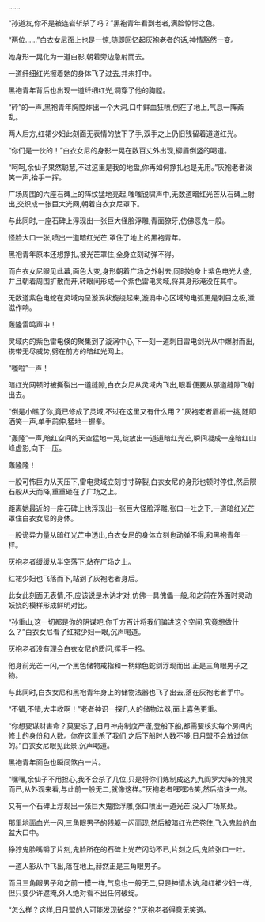 
……

“孙道友,你不是被连岩斩杀了吗？”黑袍青年看到老者,满脸惊愕之色。

“两位……”白衣女尼面上也是一惊,随即回忆起灰袍老者的话,神情豁然一变。

她身形一晃化为一道白影,朝着旁边急射而去。

一道纤细红光擦着她的身体飞了过去,并未打中。

黑袍青年背后也出现一道纤细红光,洞穿了他的胸膛。

“砰”的一声,黑袍青年胸膛炸出一个大洞,口中鲜血狂喷,倒在了地上,气息一阵紊乱。

两人后方,红裙少妇此刻面无表情的放下了手,双手之上仍旧残留着道道红光。

“你们是一伙的！”白衣女尼的身影一晃在数百丈外出现,柳眉倒竖的喝道。

“呵呵,余仙子果然聪慧,不过这里是我的地盘,你再如何挣扎也是无用。”灰袍老者淡笑一声,抬手一挥。

广场周围的六座石碑上的阵纹猛地亮起,嗤嗤锐啸声中,无数道暗红光芒从石碑上射出,交织成一张巨大光网,朝着白衣女尼罩下。

与此同时,一座石碑上浮现出一张巨大怪脸浮雕,青面獠牙,仿佛恶鬼一般。

怪脸大口一张,喷出一道暗红光芒,罩住了地上的黑袍青年。

黑袍青年原本还想挣扎,被光芒罩住,全身立刻动弹不得。

而白衣女尼眼见此幕,面色大变,身形朝着广场之外射去,同时她身上紫色电光大盛,并且朝着周围扩散而开,转眼间形成一个紫色雷电灵域,将其身形淹没在其中。

无数道紫色电蛇在灵域内呈漩涡状旋绕起来,漩涡中心区域的电弧更是刺目之极,滋滋作响。

轰隆雷鸣声中！

灵域内的紫色雷电倏的聚集到了漩涡中心,下一刻一道刺目雷电剑光从中爆射而出,携带无尽威势,劈在前方的暗红光网上。

“嗤啦”一声！

暗红光网顿时被撕裂出一道缝隙,白衣女尼从灵域内飞出,眼看便要从那道缝隙飞射出去。

“倒是小瞧了你,竟已修成了灵域,不过在这里又有什么用？”灰袍老者眉梢一挑,随即洒笑一声,单手前伸,猛地一握拳。

“轰隆”一声,暗红空间的天空猛地一晃,绽放出一道道暗红光芒,瞬间凝成一座暗红山峰虚影,向下一压。

轰隆隆！

一股可怖巨力从天压下,雷电灵域立刻寸寸碎裂,白衣女尼的身形也顿时停住,然后陨石般从天而降,重重砸在了广场之上。

距离她最近的一座石碑上也浮现出一张巨大怪脸浮雕,张口一吐之下,一道暗红光芒罩住白衣女尼的身体。

一股诡异力量从暗红光芒中透出,白衣女尼的身体立刻也动弹不得,和黑袍青年一样。

灰袍老者缓缓从半空落下,站在广场之上。

红裙少妇也飞落而下,站到了灰袍老者身后。

此女此刻面无表情,不,应该说是木讷才对,仿佛一具傀儡一般,和之前在外面时灵动妖娆的模样形成鲜明对比。

“孙重山,这一切都是你的阴谋吧,你千方百计将我们骗进这个空间,究竟想做什么？”白衣女尼看了红裙少妇一眼,沉声喝道。

灰袍老者没有理会白衣女尼的质问,挥手一招。

他身前光芒一闪,一个黑色储物戒指和一柄绿色蛇剑浮现而出,正是三角眼男子之物。

与此同时,白衣女尼和黑袍青年身上的储物法器也飞了出去,落在灰袍老者手中。

“不错,不错,大丰收啊！”老者神识一探几人的储物法器,面上喜色更重。

“你想要谋财害命？莫要忘了,日月神舟制度严谨,登船下船,都需要核实每个房间内修士的身份和人数。你在这里杀了我们,之后下船时人数不够,日月盟不会放过你的。”白衣女尼眼见此景,沉声喝道。

黑袍青年面色也瞬间煞白一片。

“嘿嘿,余仙子不用担心,我不会杀了几位,只是将你们炼制成这九九阎罗大阵的傀灵而已,从外观来看,与此前一般无二,就像这样。”灰袍老者嘿嘿冷笑,然后掐诀一点。

又有一个石碑上浮现出一张巨大鬼脸浮雕,张口喷出一道光芒,没入广场某处。

那里地面血光一闪,三角眼男子的残躯一闪而现,然后被暗红光芒卷住,飞入鬼脸的血盆大口中。

狰狞鬼脸嘴嚼了片刻,鬼脸所在的石碑上光芒闪动不已,片刻之后,鬼脸张口一吐。

一道人影从中飞出,落在地上,赫然正是三角眼男子。

而且三角眼男子和之前一模一样,气息也一般无二,只是神情木讷,和红裙少妇一样,但只要少许遮掩,外人绝对看不出任何破绽。

“怎么样？这样,日月盟的人可能发现破绽？”灰袍老者得意无笑道。